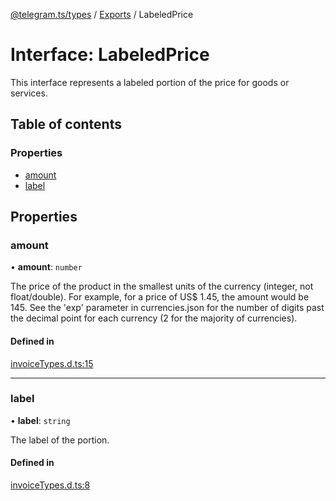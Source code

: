 [@telegram.ts/types](../README.md) / [Exports](../modules.md) / LabeledPrice

# Interface: LabeledPrice

This interface represents a labeled portion of the price for goods or services.

## Table of contents

### Properties

- [amount](LabeledPrice.md#amount)
- [label](LabeledPrice.md#label)

## Properties

### amount

• **amount**: `number`

The price of the product in the smallest units of the currency (integer, not float/double).
For example, for a price of US$ 1.45, the amount would be 145.
See the 'exp' parameter in currencies.json for the number of digits past the decimal point for each currency
(2 for the majority of currencies).

#### Defined in

[invoiceTypes.d.ts:15](https://github.com/telegramsjs/types/blob/d08200f/src/invoiceTypes.d.ts#L15)

___

### label

• **label**: `string`

The label of the portion.

#### Defined in

[invoiceTypes.d.ts:8](https://github.com/telegramsjs/types/blob/d08200f/src/invoiceTypes.d.ts#L8)
